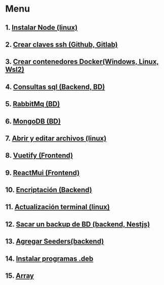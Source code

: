 # Menu
## 1. [Instalar Node (linux)](/1-node.md)
## 2. [Crear claves ssh (Github, Gitlab)](/2-clavesSshLinuxWindowsWsl2.md)
## 3. [Crear contenedores Docker(Windows, Linux, Wsl2)](/3-docker.md)
## 4. [Consultas sql (Backend, BD)](/4-consultaSqlBackend.md)
## 5. [RabbitMq (BD)](/5-rabbit.md)
## 6. [MongoDB (BD)](/6-mongodb.md)
## 7. [Abrir y editar archivos (linux)](/7-abrirYEditarArchivosSistema.md)
## 8. [Vuetify (Frontend)](/8-vuetify.md)
## 9. [ReactMui (Frontend)](/9-reactMui.md)
## 10. [Encriptación (Backend)](/10-encriptadoBackendNestJS.md)
## 11. [Actualización terminal (linux)](/11-actualizarSistema.md)
## 12. [Sacar un backup de BD (backend, Nestjs)](/12-backupBdBackend.md)
## 13. [Agregar Seeders(backend)](/13-seeders.md)
## 14. [Instalar programas .deb](/14-instalarTipoDeb.md)
## 15. [Array](/15-array.md)
